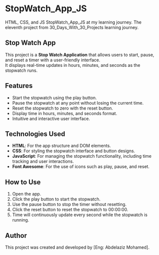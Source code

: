 # StopWatch_App_JS
HTML, CSS, and JS StopWatch_App_JS at my learning journey. The eleventh project from 30_Days_With_30_Projects learning journey.

## Stop Watch App
This project is a **Stop Watch Application** that allows users to start, pause, and reset a timer with a user-friendly interface.  
It displays real-time updates in hours, minutes, and seconds as the stopwatch runs.

## Features
- Start the stopwatch using the play button.
- Pause the stopwatch at any point without losing the current time.
- Reset the stopwatch to zero with the reset button.
- Display time in hours, minutes, and seconds format.
- Intuitive and interactive user interface.

## Technologies Used
- **HTML**: For the app structure and DOM elements.
- **CSS**: For styling the stopwatch interface and button designs.
- **JavaScript**: For managing the stopwatch functionality, including time tracking and user interactions.
- **Font Awesome**: For the use of icons such as play, pause, and reset.

## How to Use
1. Open the app.
2. Click the play button to start the stopwatch.
3. Use the pause button to stop the timer without resetting.
4. Click the reset button to reset the stopwatch to 00:00:00.
5. Time will continuously update every second while the stopwatch is running.

## Author
This project was created and developed by [Eng: Abdelaziz Mohamed].
